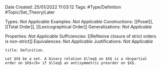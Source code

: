 <div class="topSpace"></div>

Date Created: 25/01/2022 11:03:12
Tags: #Type/Definition #Topic/Set_Theory/Later

Types: <i>Not Applicable</i>
Examples: <i>Not Applicable</i>
Constructions: [[Poset]], [[Total Order]], [[Lexicographical Order]]
Generalizations: <i>Not Applicable</i>

Properties: <i>Not Applicable</i>
Sufficiencies: [[Reflexive closure of strict orders is non-strict]]
Equivalences: <i>Not Applicable</i>
Justifications: <i>Not Applicable</i>

``` ad-Definition
title: Definition.

Let $X$ be a set. A binary relation $\leq$ on $X$ is a <b>partial order on $X$</b> if $\leq$ an antisymmetric preorder on $X$.

```

